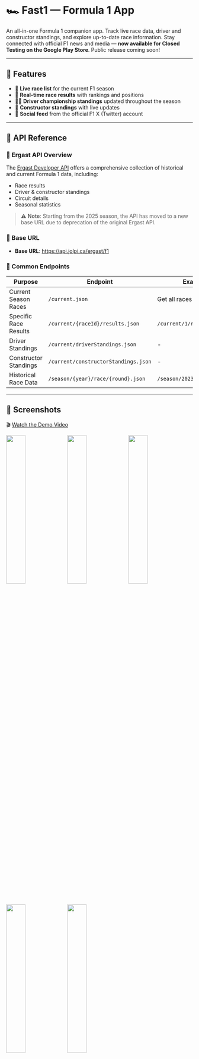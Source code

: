 # 🏎️ Fast1 — Formula 1 App

An all-in-one Formula 1 companion app. Track live race data, driver and constructor standings, and explore up-to-date race information. Stay connected with official F1 news and media — **now available for Closed Testing on the Google Play Store**. Public release coming soon!

---

## 🚀 Features

- 📅 **Live race list** for the current F1 season  
- 🏁 **Real-time race results** with rankings and positions  
- 🧑‍🏎️ **Driver championship standings** updated throughout the season  
- 🏢 **Constructor standings** with live updates  
- 📱 **Social feed** from the official F1 X (Twitter) account

---

## 🔌 API Reference

### 🧩 Ergast API Overview

The [Ergast Developer API](http://ergast.com/mrd/) offers a comprehensive collection of historical and current Formula 1 data, including:

- Race results  
- Driver & constructor standings  
- Circuit details  
- Seasonal statistics  

> ⚠️ **Note**: Starting from the 2025 season, the API has moved to a new base URL due to deprecation of the original Ergast API.

### 📡 Base URL

- **Base URL**: https://api.jolpi.ca/ergast/f1

### 📂 Common Endpoints

| Purpose                  | Endpoint                                           | Example                          |
|--------------------------|----------------------------------------------------|----------------------------------|
| Current Season Races     | `/current.json`                                    | Get all races in the season      |
| Specific Race Results    | `/current/{raceId}/results.json`                   | `/current/1/results.json`        |
| Driver Standings         | `/current/driverStandings.json`                    | -                                |
| Constructor Standings    | `/current/constructorStandings.json`               | -                                |
| Historical Race Data     | `/season/{year}/race/{round}.json`                 | `/season/2023/race/10.json`      |

---

## 📸 Screenshots

🎬 [Watch the Demo Video](https://github.com/user-attachments/assets/dac3d2e3-9405-4dbc-a97f-7f5c44eaaf0e)

<p float="left">
  <img src="https://github.com/user-attachments/assets/ece353de-aac1-4d00-8aaf-cfb68e97c79d" width="32%" />
  <img src="https://github.com/user-attachments/assets/314b6241-1759-42c1-ab30-057f312ba272" width="32%" />
  <img src="https://github.com/user-attachments/assets/a5906d84-add3-4831-be49-ab8d0cc40b56" width="32%" />
</p>
<p float="left">
  <img src="https://github.com/user-attachments/assets/7905adbc-7b88-4c67-9723-70693aaf0303" width="32%" />
  <img src="https://github.com/user-attachments/assets/ab20b1c1-d5ef-4206-8349-8b1d6ea27c0e" width="32%" />
</p>
